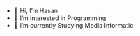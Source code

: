 - 👋 Hi, I’m Hasan
- 👀 I’m interested in Programming
- 🌱 I’m currently Studying Media Informatic

<!---
Hasiman9/Hasiman9 is a ✨ special ✨ repository because its `README.md` (this file) appears on your GitHub profile.
You can click the Preview link to take a look at your changes.
--->

